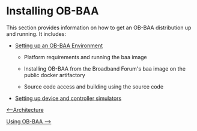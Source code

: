 
<a id="installing" />

Installing OB-BAA
=================

This section provides information on how to get an OB-BAA distribution
up and running. It includes:

-   [Setting up an OB-BAA Environment](env/index.md#env)

    -   Platform requirements and running the baa image

    -   Installing OB-BAA from the Broadband Forum\'s baa image on the
        public docker artifactory

    -   Source code access and building using the source code

-   [Setting up device and controller simulators](sim/index.md#sim)

    
[<--Architecture](../architecture/index.md#architecture)

[Using OB-BAA -->](../using/index.md#using)